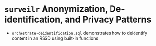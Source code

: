 # `surveilr` Anonymization, De-identification, and Privacy Patterns

- `orchestrate-deidentification.sql` demonstrates how to deidentify content in
  an RSSD using built-in functions
